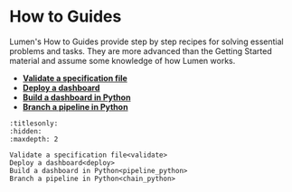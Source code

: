 # How to Guides


Lumen's How to Guides provide step by step recipes for solving essential problems and tasks. They are more advanced than the Getting Started material and assume some knowledge of how Lumen works.

* **[Validate a specification file](validate)**
* **[Deploy a dashboard](deploy)**
* **[Build a dashboard in Python](pipeline_python)**
* **[Branch a pipeline in Python](chain_python)**

```{toctree}
:titlesonly:
:hidden:
:maxdepth: 2

Validate a specification file<validate>
Deploy a dashboard<deploy>
Build a dashboard in Python<pipeline_python>
Branch a pipeline in Python<chain_python>
```

